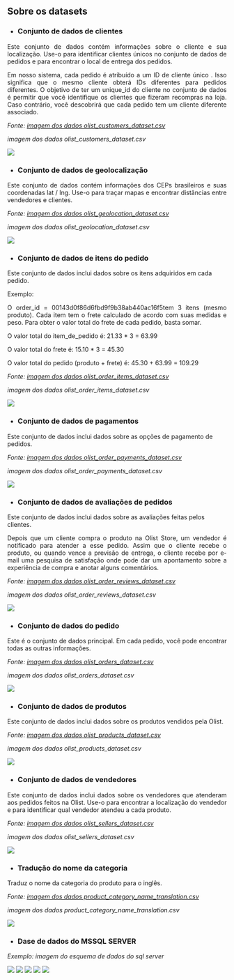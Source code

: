 ## **Sobre os datasets**
- ### **Conjunto de dados de clientes**

<p align='justify'>Este conjunto de dados contém informações sobre o cliente e sua localização. Use-o para identificar clientes únicos no conjunto de dados de pedidos e para encontrar o local de entrega dos pedidos.</p>

<p align='justify'>Em nosso sistema, cada pedido é atribuído a um ID de cliente único . Isso significa que o mesmo cliente obterá IDs diferentes para pedidos diferentes. O objetivo de ter um unique_id do cliente no conjunto de dados é permitir que você identifique os clientes que fizeram recompras na loja. Caso contrário, você descobrirá que cada pedido tem um cliente diferente associado.</p>

_Fonte: [imagem dos dados olist_customers_dataset.csv](https://www.kaggle.com/code/anshumoudgil/olist-ecommerce-analytics-quasi-poisson-poly-regs/data?select=olist_customers_dataset.csv)_

_imagem dos dados olist_customers_dataset.csv_

![](customers.PNG)

- ### **Conjunto de dados de geolocalização**

<p align='justify'>Este conjunto de dados contém informações dos CEPs brasileiros e suas coordenadas lat / lng. Use-o para traçar mapas e encontrar distâncias entre vendedores e clientes.</p>

_Fonte: [imagem dos dados olist_geolocation_dataset.csv](https://www.kaggle.com/code/anshumoudgil/olist-ecommerce-analytics-quasi-poisson-poly-regs/data?select=olist_geolocation_dataset.csv)_

_imagem dos dados olist_geolocation_dataset.csv_

![](geolocacation.PNG)

- ### **Conjunto de dados de itens do pedido**

Este conjunto de dados inclui dados sobre os itens adquiridos em cada pedido.

Exemplo:
<p align='justify'>O order_id = 00143d0f86d6fbd9f9b38ab440ac16f5tem 3 itens (mesmo produto). Cada item tem o frete calculado de acordo com suas medidas e peso. Para obter o valor total do frete de cada pedido, basta somar.</p>

O valor total do item_de_pedido é: 21.33 * 3 = 63.99

O valor total do frete é: 15.10 * 3 = 45.30

O valor total do pedido (produto + frete) é: 45.30 + 63.99 = 109.29

_Fonte: [imagem dos dados olist_order_items_dataset.csv](https://www.kaggle.com/code/anshumoudgil/olist-ecommerce-analytics-quasi-poisson-poly-regs/data?select=olist_order_items_dataset.csv)_

_imagem dos dados olist_order_items_dataset.csv_

![](order_items.PNG)

- ### **Conjunto de dados de pagamentos**

Este conjunto de dados inclui dados sobre as opções de pagamento de pedidos.

_Fonte: [imagem dos dados olist_order_payments_dataset.csv](https://www.kaggle.com/code/anshumoudgil/olist-ecommerce-analytics-quasi-poisson-poly-regs/data?select=olist_order_payments_dataset.csv)_

_imagem dos dados olist_order_payments_dataset.csv_

![](order_payments.PNG)

- ### **Conjunto de dados de avaliações de pedidos**

Este conjunto de dados inclui dados sobre as avaliações feitas pelos clientes.

<p align='justify'>Depois que um cliente compra o produto na Olist Store, um vendedor é notificado para atender a esse pedido. Assim que o cliente recebe o produto, ou quando vence a previsão de entrega, o cliente recebe por e-mail uma pesquisa de satisfação onde pode dar um apontamento sobre a experiência de compra e anotar alguns comentários.</p>

_Fonte: [imagem dos dados olist_order_reviews_dataset.csv](https://www.kaggle.com/code/anshumoudgil/olist-ecommerce-analytics-quasi-poisson-poly-regs/data?select=olist_order_reviews_dataset.csv)_

_imagem dos dados olist_order_reviews_dataset.csv_

![](order_reviews.PNG)

- ### **Conjunto de dados do pedido**

<p align='justify'>Este é o conjunto de dados principal. Em cada pedido, você pode encontrar todas as outras informações.</p>

_Fonte: [imagem dos dados olist_orders_dataset.csv](https://www.kaggle.com/code/anshumoudgil/olist-ecommerce-analytics-quasi-poisson-poly-regs/data?select=olist_orders_dataset.csv)_

_imagem dos dados olist_orders_dataset.csv_

![](orders.PNG)

- ### **Conjunto de dados de produtos**

Este conjunto de dados inclui dados sobre os produtos vendidos pela Olist.

_Fonte: [imagem dos dados olist_products_dataset.csv](https://www.kaggle.com/code/anshumoudgil/olist-ecommerce-analytics-quasi-poisson-poly-regs/data?select=olist_products_dataset.csv)_

_imagem dos dados olist_products_dataset.csv_

![](products.PNG)

- ### **Conjunto de dados de vendedores**

<p align='justify'>Este conjunto de dados inclui dados sobre os vendedores que atenderam aos pedidos feitos na Olist. Use-o para encontrar a localização do vendedor e para identificar qual vendedor atendeu a cada produto.</p>

_Fonte: [imagem dos dados olist_sellers_dataset.csv](https://www.kaggle.com/code/anshumoudgil/olist-ecommerce-analytics-quasi-poisson-poly-regs/data?select=olist_sellers_dataset.csv)_

_imagem dos dados olist_sellers_dataset.csv_

![](sellers.PNG)

- ### **Tradução do nome da categoria**
Traduz o nome da categoria do produto para o inglês.

_Fonte: [imagem dos dados product_category_name_translation.csv](https://www.kaggle.com/code/anshumoudgil/olist-ecommerce-analytics-quasi-poisson-poly-regs/data?select=product_category_name_translation.csv)_

_imagem dos dados product_category_name_translation.csv_

![](translation.PNG)

- ### **Dase de dados do MSSQL SERVER**

_Exemplo: imagem do esquema de dados do sql server_

![](forma_pagamento.PNG)
![](itens_pedido.PNG)
![](pedidos.PNG)
![](produtos.PNG)
![](usuarios.PNG)
